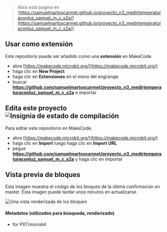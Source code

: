 
> Abra esta pagina en [https://samuelmartoscarmet.github.io/proyecto_n3_medirtemperaturaconluz_samuel_m_c_s2a/](https://samuelmartoscarmet.github.io/proyecto_n3_medirtemperaturaconluz_samuel_m_c_s2a/)

## Usar como extensión

Este repositorio puede ser añadido como una **extensión** en MakeCode.

* abra [https://makecode.microbit.org/](https://makecode.microbit.org/)
* haga clic en **New Project**
* haga clic en **Extensiones** en el menú del engranaje
* buscar **https://github.com/samuelmartoscarmet/proyecto_n3_medirtemperaturaconluz_samuel_m_c_s2a** e importar

## Edita este proyecto ![Insignia de estado de compilación](https://github.com/samuelmartoscarmet/proyecto_n3_medirtemperaturaconluz_samuel_m_c_s2a/workflows/MakeCode/badge.svg)

Para editar este repositorio en MakeCode.

* abra [https://makecode.microbit.org/](https://makecode.microbit.org/)
* haga clic en **Import** luego haga clic en **Import URL**
* pegue **https://github.com/samuelmartoscarmet/proyecto_n3_medirtemperaturaconluz_samuel_m_c_s2a** y haga clic en importar

## Vista previa de bloques

Esta imagen muestra el código de los bloques de la última confirmación en master.
Esta imagen puede tardar unos minutos en actualizarse.

![Una vista renderizada de los bloques](https://github.com/samuelmartoscarmet/proyecto_n3_medirtemperaturaconluz_samuel_m_c_s2a/raw/master/.github/makecode/blocks.png)

#### Metadatos (utilizados para búsqueda, renderizado)

* for PXT/microbit
<script src="https://makecode.com/gh-pages-embed.js"></script><script>makeCodeRender("{{ site.makecode.home_url }}", "{{ site.github.owner_name }}/{{ site.github.repository_name }}");</script>
